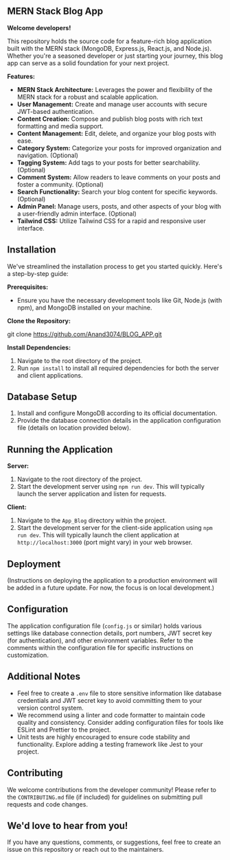 ## MERN Stack Blog App

**Welcome developers!**

This repository holds the source code for a feature-rich blog application built with the MERN stack (MongoDB, Express.js, React.js, and Node.js). Whether you're a seasoned developer or just starting your journey, this blog app can serve as a solid foundation for your next project.

**Features:**

* **MERN Stack Architecture:** Leverages the power and flexibility of the MERN stack for a robust and scalable application.
* **User Management:** Create and manage user accounts with secure JWT-based authentication.
* **Content Creation:** Compose and publish blog posts with rich text formatting and media support.
* **Content Management:** Edit, delete, and organize your blog posts with ease.
* **Category System:** Categorize your posts for improved organization and navigation. (Optional)
* **Tagging System:** Add tags to your posts for better searchability. (Optional)
* **Comment System:** Allow readers to leave comments on your posts and foster a community. (Optional)
* **Search Functionality:** Search your blog content for specific keywords. (Optional)
* **Admin Panel:** Manage users, posts, and other aspects of your blog with a user-friendly admin interface. (Optional)
* **Tailwind CSS:** Utilize Tailwind CSS for a rapid and responsive user interface.

## Installation

We've streamlined the installation process to get you started quickly. Here's a step-by-step guide:

**Prerequisites:**

* Ensure you have the necessary development tools like Git, Node.js (with npm), and MongoDB installed on your machine.

**Clone the Repository:**

git clone https://github.com/Anand3074/BLOG_APP.git

**Install Dependencies:**

1. Navigate to the root directory of the project.
2. Run `npm install` to install all required dependencies for both the server and client applications.

## Database Setup

1. Install and configure MongoDB according to its official documentation.
2. Provide the database connection details in the application configuration file (details on location provided below).

## Running the Application

**Server:**

1. Navigate to the root directory of the project.
2. Start the development server using `npm run dev`. This will typically launch the server application and listen for requests.

**Client:**

1. Navigate to the `App_Blog` directory within the project.
2. Start the development server for the client-side application using `npm run dev`. This will typically launch the client application at `http://localhost:3000` (port might vary) in your web browser.

## Deployment

(Instructions on deploying the application to a production environment will be added in a future update. For now, the focus is on local development.)

## Configuration

The application configuration file (`config.js` or similar) holds various settings like database connection details, port numbers, JWT secret key (for authentication), and other environment variables. Refer to the comments within the configuration file for specific instructions on customization.

## Additional Notes

* Feel free to create a `.env` file to store sensitive information like database credentials and JWT secret key to avoid committing them to your version control system.
* We recommend using a linter and code formatter to maintain code quality and consistency. Consider adding configuration files for tools like ESLint and Prettier to the project.
* Unit tests are highly encouraged to ensure code stability and functionality. Explore adding a testing framework like Jest to your project.

## Contributing

We welcome contributions from the developer community! Please refer to the `CONTRIBUTING.md` file (if included) for guidelines on submitting pull requests and code changes.

## We'd love to hear from you!

If you have any questions, comments, or suggestions, feel free to create an issue on this repository or reach out to the maintainers.
